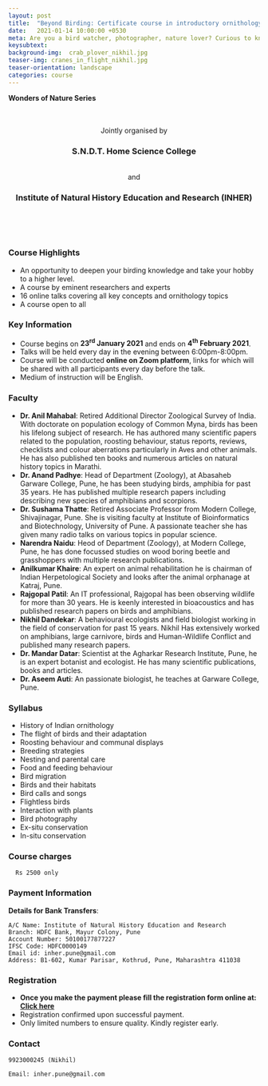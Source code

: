 ```yaml
---
layout: post
title:  "Beyond Birding: Certificate course in introductory ornithology! Starts on 27nd January 2021"
date:   2021-01-14 10:00:00 +0530
meta: Are you a bird watcher, photographer, nature lover? Curious to know how birds fly, migrate, sleep or care for their babies? Or would you like to learn to identify and photograph them? Here is your opportunity to know these and many other things about the lives of birds. INHER and the SNDT Home Science college present a short course on life and ways of birds. Many eminent scientists and lifelong researchers have come together to bring this opportunity to all bird lovers. The course covers all key topics on birds presented in audio-visual fashion. Course, held online, comprises of 16 talks from 27th January 2021 till 4th February 2021. Register quickly to ensure your place.
keysubtext: 
background-img:  crab_plover_nikhil.jpg
teaser-img: cranes_in_flight_nikhil.jpg
teaser-orientation: landscape
categories: course
---
```


**Wonders of Nature Series**

<center>
<br />
<br />
Jointly organised by<br />
<h3>S.N.D.T. Home Science College</h3><br /> 
and <br /> 
<h3>Institute of Natural History Education and Research (INHER)</h3><br /> 
<br />
<br />
</center>


### Course Highlights
+  An opportunity to deepen your birding knowledge and take your hobby to a higher level.
+  A course by eminent researchers and experts 
+  16 online talks covering all key concepts and ornithology topics
+  A course open to all


### Key Information ###
+ Course begins on __23<sup>rd</sup> January 2021__ and ends on __4<sup>th</sup> February 2021__.
+ Talks will be held every day in the evening between 6:00pm-8:00pm. 
+ Course will be conducted **online on Zoom platform**, links for which will be shared with all participants every day before the talk.
+ Medium of instruction will be English.

### Faculty

+ **Dr. Anil Mahabal**: Retired Additional Director Zoological Survey of India. With doctorate on population ecology of Common Myna, birds has been his lifelong subject of research. He has authored many scientific papers related to the population, roosting behaviour, status reports, reviews, checklists and colour aberrations particularly in Aves and other animals. He has also published ten books and numerous articles on natural history topics in Marathi. 
+ **Dr. Anand Padhye**: Head of Department (Zoology), at Abasaheb Garware College, Pune, he has been studying birds, amphibia for past 35 years. He has published multiple research papers including describing new species of amphibians and scorpions.
+ **Dr. Sushama Thatte**: Retired Associate Professor from Modern College, Shivajinagar, Pune. She is visiting faculty at Institute of Bioinformatics and Biotechnology, University of Pune. A passionate teacher she has given many radio talks on various topics in popular science.
+ **Narendra Naidu**: Heod of Department (Zoology), at Modern College, Pune, he has done focussed studies on wood boring beetle and grasshoppers with multiple research publications. 
+ **Anilkumar Khaire**: An expert on animal rehabilitation he is chairman of Indian Herpetological Society and looks after the animal orphanage at Katraj, Pune.
+ **Rajgopal Patil**: An IT professional, Rajgopal has been observing wildlife for more than 30 years. He is keenly interested in bioacoustics and has published research papers on birds and amphibians. 
+ **Nikhil Dandekar**: A behavioural ecologists and field biologist working in the field of conservation for past 15 years. Nikhil Has extensively worked on amphibians, large carnivore, birds and Human-Wildlife Conflict and published many research papers.
+ **Dr. Mandar Datar**: Scientist at the Agharkar Research Institute, Pune, he is an expert botanist and ecologist. He has many scientific publications, books and articles.
+ **Dr. Aseem Auti**: An passionate biologist, he teaches at Garware College, Pune. 

### Syllabus

- History of Indian ornithology
- The flight of birds and their adaptation
- Roosting behaviour and communal displays
- Breeding strategies
- Nesting and parental care
- Food and feeding behaviour
- Bird migration
- Birds and their habitats
- Bird calls and songs
- Flightless birds
- Interaction with plants
- Bird photography
- Ex-situ conservation
- In-situ conservation



### Course charges
      Rs 2500 only

### Payment Information

**Details for Bank Transfers**:

    A/C Name: Institute of Natural History Education and Research
    Branch: HDFC Bank, Mayur Colony, Pune
    Account Number: 50100177877227
    IFSC Code: HDFC0000149
    Email id: inher.pune@gmail.com
    Address: B1-602, Kumar Parisar, Kothrud, Pune, Maharashtra 411038
    

### Registration
+ **Once you make the payment please fill the registration form online at: [Click here](https://forms.gle/4NhHfNyw6HEcuUZm7)**
+ Registration confirmed upon successful payment.
+ Only limited numbers to ensure quality. Kindly register early.


### Contact
    9923000245 (Nikhil)
    
    Email: inher.pune@gmail.com

